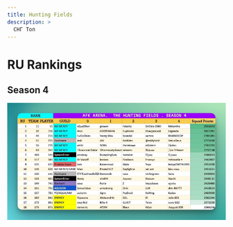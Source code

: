```yaml
---
title: Hunting Fields
description: >
  СНГ Топ
---
```

# RU Rankings

## Season 4

![s4 ru ranks](../../assets/images/top/hf-s4.jpg)
